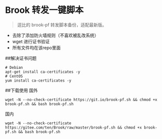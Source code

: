 # Brook 转发一键脚本
> 逗比的 brook-pf 转发脚本备份，适配最新版。

- 去除了添加防火墙规则（不喜欢被乱改系统）
- wget 进行证书验证
- 所有文件均在该repo里面

##解决证书问题
```
# Debian
apt-get install ca-certificates -y
# CentOS
yum install ca-certificates -y
```

##下载使用
国外
```
wget -N --no-check-certificate https://git.io/brook-pf.sh && chmod +x brook-pf.sh && bash brook-pf.sh
```

国内
```
wget -N --no-check-certificate https://gitee.com/ten/Brook/raw/master/brook-pf.sh && chmod +x brook-pf.sh && bash brook-pf.sh
```

